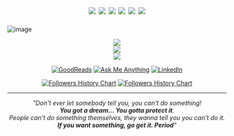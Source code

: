 <h1 align="center">
  <!-- DARK -->
  <a href="https://gh-most-followed.pages.dev/egypt#gh-dark-mode-only"><img src="https://img.shields.io/badge/dynamic/json?label=&query=%24.rank&suffix=%20Most%20Followed%20User%20In%20Egypt&logo=github&style=for-the-badge&color=555&labelColor=333&url=https://gh-most-followed-api.up.railway.app/rank/egypt/kerolloz" /></a>
  <a href="https://kounter.kerolloz.dev#gh-dark-mode-only"><img src="https://kounter.kerolloz.dev/badge/kerolloz?label=&color=white&style=for-the-badge&cntSuffix=%20Views&silent=true" /></a>
  <a href="https://aktive.kerolloz.dev#gh-dark-mode-only"><img src="https://img.shields.io/badge/dynamic/json?label=&query=%24.rank&suffix=%20Most%20Active%20User%20in%20egypt&logo=github&style=for-the-badge&color=555&labelColor=333&url=https://aktive.kerolloz.dev/rank/egypt/kerolloz" /></a>
  <!-- LIGHT  -->
  <a href="https://gh-most-followed.pages.dev/egypt#gh-light-mode-only"><img src="https://img.shields.io/badge/dynamic/json?label=Most%20Followed%20User%20in%20Egypt&query=%24.rank&prefix=Rank%20&logo=github&style=for-the-badge&color=grey&labelColor=333&url=https://gh-most-followed-api.up.railway.app/rank/egypt/kerolloz" /></a>
  <a href="https://kounter.kerolloz.dev#gh-light-mode-only"><img src="https://kounter.kerolloz.dev/badge/kerolloz?label=&color=grey&style=for-the-badge&cntSuffix=%20Views" /></a>
  <a href="https://aktive.kerolloz.dev#gh-light-mode-only"><img src="https://img.shields.io/badge/dynamic/json?label=Most%20Active%20User%20in%20Egypt&query=%24.rank&prefix=Rank%20&logo=github&style=for-the-badge&color=grey&labelColor=333&url=https://aktive.kerolloz.dev/rank/egypt/kerolloz" /></a>
</h1>

![image](https://github.com/user-attachments/assets/d958e3ab-cae2-4005-a169-79421f306b27)

<p align=center>
  <a href="https://skillicons.dev">
    <img src="https://skillicons.dev/icons?i=javascript,typescript,nodejs,bun,express,ruby,rails,svelte" /><br/>
    <img src="https://skillicons.dev/icons?i=docker,azure,linux,github,gitlab,git" /><br/>
    <img src="https://skillicons.dev/icons?i=mysql,postgresql,mongodb,redis" />
  </a>
</p>

<p align="center">
  <a href="//goodreads.com/kerolloz"><img src="https://img.shields.io/badge/Goodreads-372213?style=for-the-badge&logo=goodreads&logoColor=white" alt="GoodReads" /></a>
  <a href="https://github.com/kerolloz/kerolloz/discussions/new?category=q-a"><img src="https://img.shields.io/badge/Ask%20Me-💭-blue?style=for-the-badge" alt="Ask Me Anything" /></a>
  <a href="//linkedin.com/in/kerolloz"><img src="https://img.shields.io/badge/LinkedIn-0077B5?style=for-the-badge&logo=linkedin&logoColor=white" alt="LinkedIn" /></a>
</p>

<p align="center">
  <a href="https://gollowers.pages.dev/#gh-light-mode-only"><img alt="Followers History Chart" src="https://gollowers.fr.to/graph/kerolloz?transparent=true" /></a>
  <a href="https://gollowers.pages.dev/#gh-dark-mode-only"><img alt="Followers History Chart" src="https://gollowers.fr.to/graph/kerolloz?transparent=true&theme=dark" /></a>
</p>

<hr />

<div align="center">
  <i>"Don't ever let somebody tell you, you can't do something! <br><b>You got a dream… You gotta protect it</b>.<br> People can’t do something themselves, they wanna tell you you can’t do it. <br><b>If you want something, go get it. Period</b>"</i>
</div>
